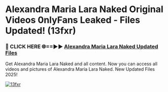 # Alexandra Maria Lara Naked Original Videos 0nlyFans Leaked - Files Updated! (13fxr)

<h3>🔴 CLICK HERE 🌐==►► <a href="https://tinyurl.com/yckcrads" rel="nofollow">Alexandra Maria Lara Naked Updated Files</a></h3>

Get Alexandra Maria Lara Naked and all content. Now you can access all videos and pictures of Alexandra Maria Lara Naked. New Updated Files 2025!

[![13fxr](https://i.imgur.com/hpKpOFt.gif)](https://tinyurl.com/yckcrads)
